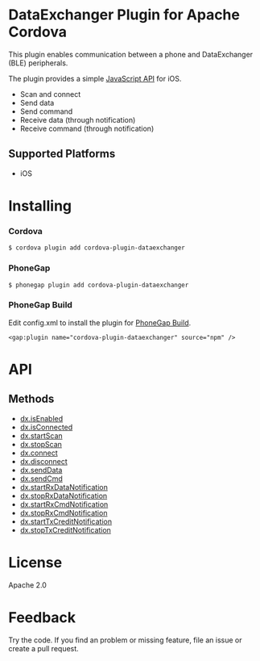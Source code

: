 # DataExchanger Plugin for Apache Cordova

This plugin enables communication between a phone and DataExchanger (BLE) peripherals.

The plugin provides a simple [JavaScript API](#api) for iOS.

 * Scan and connect 
 * Send data
 * Send command
 * Receive data (through notification)
 * Receive command (through notification)

## Supported Platforms

* iOS

# Installing

### Cordova

    $ cordova plugin add cordova-plugin-dataexchanger

### PhoneGap

    $ phonegap plugin add cordova-plugin-dataexchanger

### PhoneGap Build

Edit config.xml to install the plugin for [PhoneGap Build](http://build.phonegap.com).

    <gap:plugin name="cordova-plugin-dataexchanger" source="npm" />


# API

## Methods

- [dx.isEnabled](#isenabled)
- [dx.isConnected](#isconnected)
- [dx.startScan](#startscan)
- [dx.stopScan](#stopscan)
- [dx.connect](#connect)
- [dx.disconnect](#disconnect)
- [dx.sendData](#senddata)
- [dx.sendCmd](#sendcmd)
- [dx.startRxDataNotification](#startrxdatanotification)
- [dx.stopRxDataNotification](#stoprxdatanotification)
- [dx.startRxCmdNotification](#startrxcmdnotification)
- [dx.stopRxCmdNotification](#stoprxcmdnotification)
- [dx.startTxCreditNotification](#starttxcreditnotification)
- [dx.stopTxCreditNotification](#stoptxcreditnotification)


# License

Apache 2.0

# Feedback

Try the code. If you find an problem or missing feature, file an issue or create a pull request.

